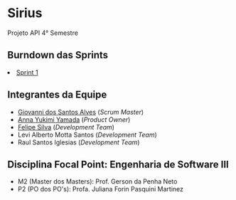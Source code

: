 # Sirius
Projeto API 4° Semestre

<h2>Burndown das Sprints</h2>
<li><a href="https://fatecspgov-my.sharepoint.com/:x:/r/personal/anna_yamada_fatec_sp_gov_br/_layouts/15/Doc.aspx?sourcedoc=%7BC1E41090-53E3-48A5-BCEB-292BA350FE4B%7D&file=Sirius%20-%20Burndown.xlsx&action=default&mobileredirect=true"> Sprint 1</a>
  
<h2>Integrantes da Equipe</h2>
<ul>
       <li><a href="https://www.linkedin.com/in/giovanni-santos-546412154/">Giovanni dos Santos Alves</a> (<i>Scrum Master</i>)
       <li><a href="https://www.linkedin.com/in/anna-yukimi-yamada-6ba23b149/">Anna Yukimi Yamada</a> (<i>Product Owner</i>)
       <li><a href="https://www.linkedin.com/in/felipe-silva-13b3b61a0/">Felipe Silva</a> (<i>Development Team</i>)
       <li> Levi Alberto Motta Santos</a> (<i>Development Team</i>)
       <li> Raul Santos Iglesias</a> (<i>Development Team</i>)
</ul>
<h2> Disciplina Focal Point: Engenharia de Software III</h2>
<ul>
       <li>M2 (Master dos Masters): Prof. Gerson da Penha Neto
       <li>P2 (PO dos PO's): Profa. Juliana Forin Pasquini Martinez
</ul>
